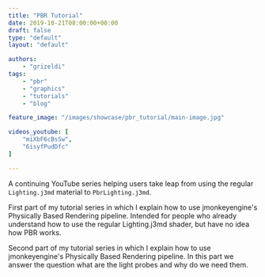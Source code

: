 ```yaml
---
title: "PBR Tutorial"
date: 2019-10-21T08:00:00+00:00
draft: false
type: "default"
layout: "default"

authors:
    - "grizeldi"
tags:
    - "pbr"
    - "graphics"
    - "tutorials"
    - "blog"

feature_image: "/images/showcase/pbr_tutorial/main-image.jpg"

videos_youtube: [
    "miXbF6cBsSw",
    "6isyfPudDfc"
]

---
```


A continuing YouTube series helping users take leap from using the regular `Lighting.j3md` material to `PbrLighting.j3md`.

First part of my tutorial series in which I explain how to use jmonkeyengine's Physically Based Rendering pipeline. Intended for people who already understand how to use the regular Lighting.j3md shader, but have no idea how PBR works.

Second part of my tutorial series in which I explain how to use jmonkeyengine's Physically Based Rendering pipeline. In this part we answer the question what are the light probes and why do we need them.
